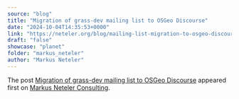 ```yaml
---
source: "blog"
title: "Migration of grass-dev mailing list to OSGeo Discourse"
date: "2024-10-04T14:35:53+0000"
link: "https://neteler.org/blog/mailing-list-migration-to-osgeo-discourse/"
draft: "false"
showcase: "planet"
folder: "markus_neteler"
author: "Markus Neteler"
---
```


<p>The post <a href="https://neteler.org/blog/mailing-list-migration-to-osgeo-discourse/">Migration of grass-dev mailing list to OSGeo Discourse</a> appeared first on <a href="https://neteler.org">Markus Neteler Consulting</a>.</p>
